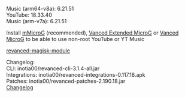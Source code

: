 Music (arm64-v8a): 6.21.51  
YouTube: 18.33.40  
Music (arm-v7a): 6.21.51  


Install [mMicroG](https://github.com/inotia00/mMicroG/releases) (recommended), [Vanced Extended MicroG](https://github.com/inotia00/VancedMicroG/releases) or [Vanced MicroG](https://github.com/TeamVanced/VancedMicroG/releases) to be able to use non-root YouTube or YT Music  

[revanced-magisk-module](https://github.com/j-hc/revanced-magisk-module)  

Changelog:  
CLI: inotia00/revanced-cli-3.1.4-all.jar  
Integrations: inotia00/revanced-integrations-0.117.18.apk  
Patches: inotia00/revanced-patches-2.190.18.jar  
[Changelog](https://github.com/inotia00/revanced-patches/releases/tag/v2.190.18)  
